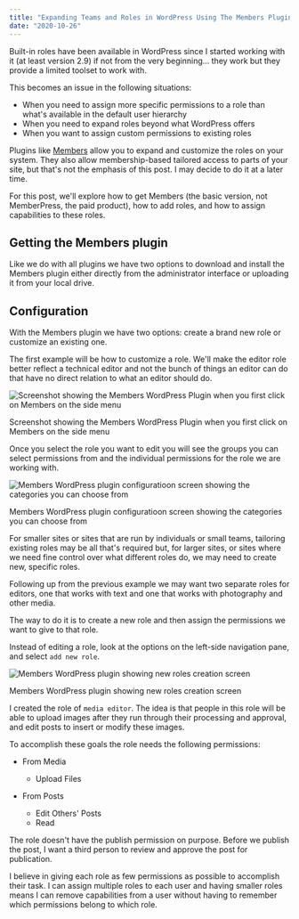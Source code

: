 ```yaml
---
title: "Expanding Teams and Roles in WordPress Using The Members Plugin"
date: "2020-10-26"
---
```


Built-in roles have been available in WordPress since I started working with it (at least version 2.9) if not from the very beginning... they work but they provide a limited toolset to work with.

This becomes an issue in the following situations:

- When you need to assign more specific permissions to a role than what's available in the default user hierarchy
- When you need to expand roles beyond what WordPress offers
- When you want to assign custom permissions to existing roles

Plugins like [Members](https://wordpress.org/plugins/members/) allow you to expand and customize the roles on your system. They also allow membership-based tailored access to parts of your site, but that's not the emphasis of this post. I may decide to do it at a later time.

For this post, we'll explore how to get Members (the basic version, not MemberPress, the paid product), how to add roles, and how to assign capabilities to these roles.

## Getting the Members plugin

Like we do with all plugins we have two options to download and install the Members plugin either directly from the administrator interface or uploading it from your local drive.

## Configuration

With the Members plugin we have two options: create a brand new role or customize an existing one.

The first example will be how to customize a role. We'll make the editor role better reflect a technical editor and not the bunch of things an editor can do that have no direct relation to what an editor should do.

![Screenshot showing the Members WordPress Plugin when you first click on Members on the side menu](https://res.cloudinary.com/dfh6ihzvj/images/v1602209871/publishing-project.rivendellweb.net/members-plugin-01/members-plugin-01.png)

Screenshot showing the Members WordPress Plugin when you first click on Members on the side menu

Once you select the role you want to edit you will see the groups you can select permissions from and the individual permissions for the role we are working with.

![Members WordPress plugin configuratioon screen showing the categories you can choose from](https://res.cloudinary.com/dfh6ihzvj/images/v1602209881/publishing-project.rivendellweb.net/members-plugin-02/members-plugin-02.png)

Members WordPress plugin configuratioon screen showing the categories you can choose from

For smaller sites or sites that are run by individuals or small teams, tailoring existing roles may be all that's required but, for larger sites, or sites where we need fine control over what different roles do, we may need to create new, specific roles.

Following up from the previous example we may want two separate roles for editors, one that works with text and one that works with photography and other media.

The way to do it is to create a new role and then assign the permissions we want to give to that role.

Instead of editing a role, look at the options on the left-side navigation pane, and select `add new role`.

![Members WordPress plugin showing new roles creation screen](https://res.cloudinary.com/dfh6ihzvj/images/v1602350884/publishing-project.rivendellweb.net/members-plugin-03/members-plugin-03.png)

Members WordPress plugin showing new roles creation screen

I created the role of `media editor`. The idea is that people in this role will be able to upload images after they run through their processing and approval, and edit posts to insert or modify these images.

To accomplish these goals the role needs the following permissions:

- From Media
    
    - Upload Files
- From Posts
    
    - Edit Others' Posts
    - Read

The role doesn't have the publish permission on purpose. Before we publish the post, I want a third person to review and approve the post for publication.

I believe in giving each role as few permissions as possible to accomplish their task. I can assign multiple roles to each user and having smaller roles means I can remove capabilities from a user without having to remember which permissions belong to which role.

